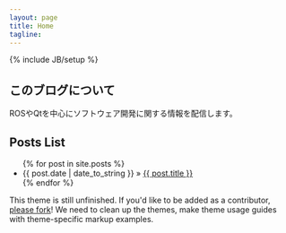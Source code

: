 ```yaml
---
layout: page
title: Home
tagline: 
---
```

{% include JB/setup %}

## このブログについて

ROSやQtを中心にソフトウェア開発に関する情報を配信します。
 
## Posts List

<ul class="posts">
  {% for post in site.posts %}
    <li><span>{{ post.date | date_to_string }}</span> &raquo; <a href="{{ BASE_PATH }}{{ post.url }}">{{ post.title }}</a></li>
  {% endfor %}
</ul>


This theme is still unfinished. If you'd like to be added as a contributor, [please fork](http://github.com/plusjade/jekyll-bootstrap)!
We need to clean up the themes, make theme usage guides with theme-specific markup examples.


